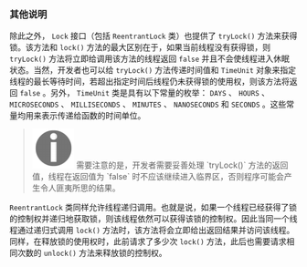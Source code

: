 ### 其他说明

除此之外， `Lock` 接口（包括 `ReentrantLock` 类）也提供了 `tryLock()` 方法来获得锁。该方法和 `lock()` 方法的最大区别在于，如果当前线程没有获得锁，则 `tryLock()` 方法将立即给调用该方法的线程返回 `false` 并且不会使线程进入休眠状态。当然，开发者也可以给 `tryLock()` 方法传递时间值和 `TimeUnit` 对象来指定线程的最长等待时间，若超出指定时间后线程仍未获得锁的使用权，则该方法将返回 `false` 。另外， `TimeUnit` 类是具有以下常量的枚举： `DAYS` 、 `HOURS` 、 `MICROSECONDS` 、 `MILLISECONDS` 、 `MINUTES` 、 `NANOSECONDS` 和 `SECONDS` 。这些常量均用来表示传递给函数的时间单位。

> <img class="my_markdown" src="../images/19.png" style="width:73px;  height: 69px; " width="8%"/>
> 需要注意的是，开发者需要妥善处理 `tryLock()` 方法的返回值，线程在返回值为 `false` 时不应该继续进入临界区，否则程序可能会产生令人匪夷所思的结果。

`ReentrantLock` 类同样允许线程递归调用。也就是说，如果一个线程已经获得了锁的控制权并递归地获取锁，则该线程依然可以获得该锁的控制权。因此当同一个线程通过递归式调用 `lock()` 方法时，该方法将会立即给出返回结果并访问该线程。同样，在释放锁的使用权时，此前请求了多少次 `lock()` 方法，此后也需要请求相同次数的 `unlock()` 方法来释放锁的控制权。

